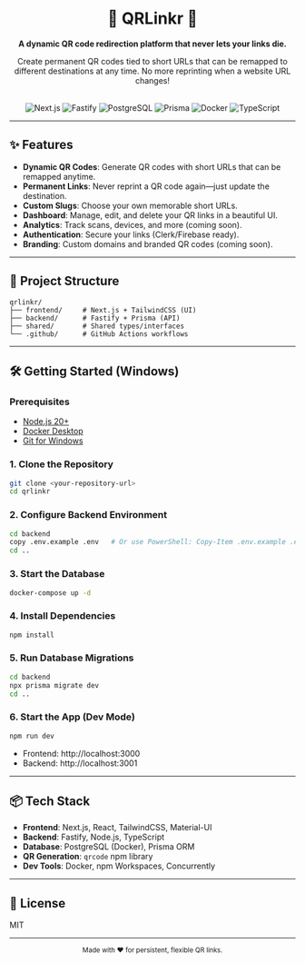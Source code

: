 <div align="center">
  <h1>🚀 QRLinkr 🚀</h1>
  <p><strong>A dynamic QR code redirection platform that never lets your links die.</strong></p>
  <p>Create permanent QR codes tied to short URLs that can be remapped to different destinations at any time. No more reprinting when a website URL changes!</p>
  <br />
  <img alt="Next.js" src="https://img.shields.io/badge/Next.js-000000?style=for-the-badge&logo=nextdotjs&logoColor=white">
  <img alt="Fastify" src="https://img.shields.io/badge/Fastify-000000?style=for-the-badge&logo=fastify&logoColor=white">
  <img alt="PostgreSQL" src="https://img.shields.io/badge/PostgreSQL-316192?style=for-the-badge&logo=postgresql&logoColor=white">
  <img alt="Prisma" src="https://img.shields.io/badge/Prisma-2D3748?style=for-the-badge&logo=prisma&logoColor=white">
  <img alt="Docker" src="https://img.shields.io/badge/Docker-2496ED?style=for-the-badge&logo=docker&logoColor=white">
  <img alt="TypeScript" src="https://img.shields.io/badge/TypeScript-007ACC?style=for-the-badge&logo=typescript&logoColor=white">
</div>

---

## ✨ Features

- **Dynamic QR Codes**: Generate QR codes with short URLs that can be remapped anytime.
- **Permanent Links**: Never reprint a QR code again—just update the destination.
- **Custom Slugs**: Choose your own memorable short URLs.
- **Dashboard**: Manage, edit, and delete your QR links in a beautiful UI.
- **Analytics**: Track scans, devices, and more (coming soon).
- **Authentication**: Secure your links (Clerk/Firebase ready).
- **Branding**: Custom domains and branded QR codes (coming soon).

---

## 🧭 Project Structure

```
qrlinkr/
├── frontend/     # Next.js + TailwindCSS (UI)
├── backend/      # Fastify + Prisma (API)
├── shared/       # Shared types/interfaces
└── .github/      # GitHub Actions workflows
```

---

## 🛠️ Getting Started (Windows)

### Prerequisites
- [Node.js 20+](https://nodejs.org/en/download/)
- [Docker Desktop](https://www.docker.com/products/docker-desktop/)
- [Git for Windows](https://git-scm.com/download/win)

### 1. Clone the Repository
```sh
git clone <your-repository-url>
cd qrlinkr
```

### 2. Configure Backend Environment
```sh
cd backend
copy .env.example .env   # Or use PowerShell: Copy-Item .env.example .env
cd ..
```

### 3. Start the Database
```sh
docker-compose up -d
```

### 4. Install Dependencies
```sh
npm install
```

### 5. Run Database Migrations
```sh
cd backend
npx prisma migrate dev
cd ..
```

### 6. Start the App (Dev Mode)
```sh
npm run dev
```

- Frontend: http://localhost:3000
- Backend:  http://localhost:3001

---

## 📦 Tech Stack
- **Frontend**: Next.js, React, TailwindCSS, Material-UI
- **Backend**: Fastify, Node.js, TypeScript
- **Database**: PostgreSQL (Docker), Prisma ORM
- **QR Generation**: `qrcode` npm library
- **Dev Tools**: Docker, npm Workspaces, Concurrently

---

## 📝 License
MIT

---

<div align="center">
  <sub>Made with ❤️ for persistent, flexible QR links.</sub>
</div>
